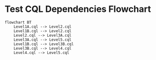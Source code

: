 # Test CQL Dependencies Flowchart

```mermaid
flowchart BT
    Level1A.cql --> Level2.cql
    Level1B.cql --> Level2.cql
    Level2.cql --> Level3A.cql
    Level3A.cql --> Level5.cql
    Level1B.cql --> Level3B.cql
    Level3B.cql --> Level4.cql
    Level4.cql --> Level5.cql
```
